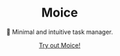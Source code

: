 <div align="center">
  <h1>Moice</h1>
  <p>💯 Minimal and intuitive task manager.</p>
  <a href="https://moice.run">Try out Moice!</a>
</div>
